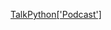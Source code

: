 

[TalkPython['Podcast']](https://talkpython.fm/episodes/show/12/deep-dive-into-modules-and-packages)